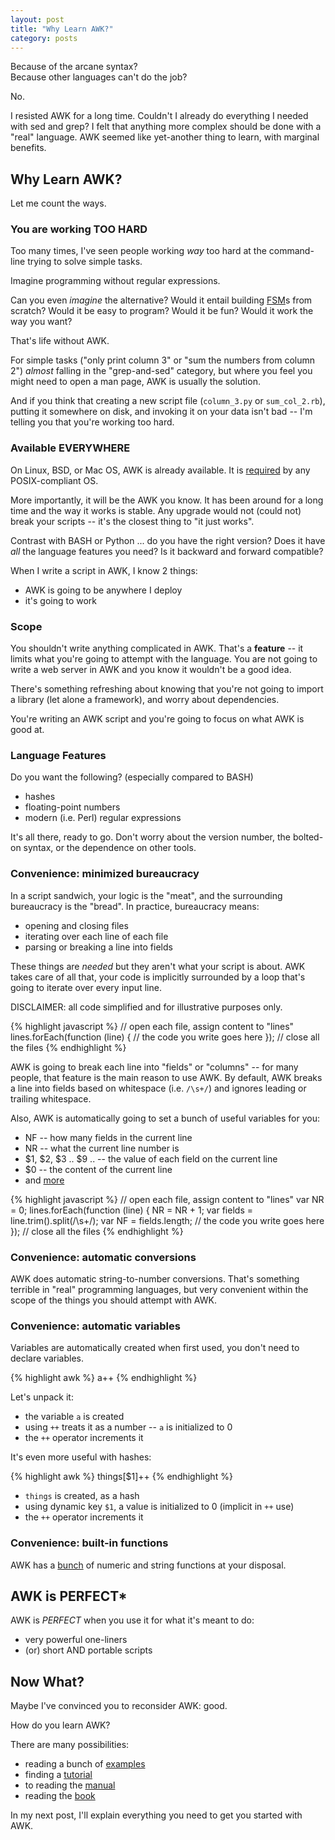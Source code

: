 ```yaml
---
layout: post
title: "Why Learn AWK?"
category: posts
---
```


Because of the arcane syntax?  
Because other languages can't do the job?

No.

I resisted AWK for a long time. Couldn't I already do everything I needed with
sed and grep? I felt that anything more complex should be done with a "real"
language. AWK seemed like yet-another thing to learn, with marginal benefits.


## Why Learn AWK?

Let me count the ways.

### You are working TOO HARD

Too many times, I've seen people working _way_ too hard at the command-line trying to
solve simple tasks.

Imagine programming without regular expressions.

Can you even _imagine_ the alternative? Would it entail building [FSM](https://en.wikipedia.org/wiki/Finite-state_machine)s
from scratch? Would it be easy to program? Would it be fun? Would it work the way you want?

That's life without AWK.

For simple tasks ("only print column 3" or "sum the numbers from column 2")
_almost_ falling in the "grep-and-sed" category, but where you feel you might
need to open a man page, AWK is usually the solution.

And if you think that creating a new script file (`column_3.py` or `sum_col_2.rb`),
putting it somewhere on disk, and invoking it on your data isn't bad -- I'm
telling you that you're working too hard.


### Available EVERYWHERE

On Linux, BSD, or Mac OS, AWK is already available. It is [required](https://en.wikipedia.org/wiki/POSIX#Overview) by any
POSIX-compliant OS.

More importantly, it will be the AWK you know. It has been around for a long
time and the way it works is stable. Any upgrade would not (could not) break
your scripts -- it's the closest thing to "it just works".

Contrast with BASH or Python ... do you have the right version? Does it have
_all_ the language features you need? Is it backward and forward compatible?

When I write a script in AWK, I know 2 things:

- AWK is going to be anywhere I deploy
- it's going to work


### Scope

You shouldn't write anything complicated in AWK. That's a **feature** -- it
limits what you're going to attempt with the language. You are not going to
write a web server in AWK and you know it wouldn't be a good idea.

There's something refreshing about knowing that you're not going to import a library
(let alone a framework), and worry about dependencies.

You're writing an AWK script and you're going to focus on what AWK is good at.


### Language Features

Do you want the following? (especially compared to BASH)

* hashes
* floating-point numbers
* modern (i.e. Perl) regular expressions

It's all there, ready to go. Don't worry about the version number, the
bolted-on syntax, or the dependence on other tools.


### Convenience: minimized bureaucracy

In a script sandwich, your logic is the "meat", and the surrounding bureaucracy
is the "bread". In practice, bureaucracy means:

* opening and closing files
* iterating over each line of each file
* parsing or breaking a line into fields

These things are _needed_ but they aren't what your script is about. AWK takes
care of all that, your code is implicitly surrounded by a loop that's going to
iterate over every input line.

DISCLAIMER: all code simplified and for illustrative purposes only.

{% highlight javascript %}
// open each file, assign content to "lines"
lines.forEach(function (line) {
  // the code you write goes here
});
// close all the files
{% endhighlight %}

AWK is going to break each line into "fields" or "columns" -- for many people,
that feature is the main reason to use AWK. By default, AWK breaks a line into
fields based on whitespace (i.e. `/\s+/`) and ignores leading or trailing
whitespace.

Also, AWK is automatically going to set a bunch of useful variables for you:

* NF -- how many fields in the current line
* NR -- what the current line number is
* $1, $2, $3 .. $9 .. -- the value of each field on the current line
* $0 -- the content of the current line
* and [more](http://www.math.utah.edu/docs/info/gawk_11.html#SEC108)

{% highlight javascript %}
// open each file, assign content to "lines"
var NR = 0;
lines.forEach(function (line) {
  NR = NR + 1;
  var fields = line.trim().split(/\s+/);
  var NF = fields.length;
  // the code you write goes here
});
// close all the files
{% endhighlight %}

### Convenience: automatic conversions

AWK does automatic string-to-number conversions. That's something terrible in
"real" programming languages, but very convenient within the scope of the things
you should attempt with AWK.

### Convenience: automatic variables

Variables are automatically created when first used, you don't need to declare variables.

{% highlight awk %}
a++
{% endhighlight %}

Let's unpack it:

* the variable `a` is created
* using `++` treats it as a number -- `a` is initialized to 0
* the `++` operator increments it

It's even more useful with hashes:

{% highlight awk %}
things[$1]++
{% endhighlight %}

* `things` is created, as a hash
* using dynamic key `$1`, a value is initialized to 0 (implicit in `++` use)
* the `++` operator increments it


### Convenience: built-in functions

AWK has a [bunch](http://www.math.utah.edu/docs/info/gawk_13.html#SEC123) of numeric and
string functions at your disposal.


## AWK is PERFECT\*

AWK is _PERFECT_ when you use it for what it's meant to do:

* very powerful one-liners
* (or) short AND portable scripts


## Now What?

Maybe I've convinced you to reconsider AWK: good.

How do you learn AWK?

There are many possibilities:

* reading a bunch of [examples](https://www.google.ca/search?q=awk+examples)
* finding a [tutorial](https://www.google.ca/search?q=awk+tutorial)
* to reading the [manual](https://www.gnu.org/software/gawk/manual/gawk.html)
* reading the [book](http://www.amazon.com/dp/0596000707/?tag=bookpiles02-20)

In my next post, I'll explain everything you need to get you started with AWK.

